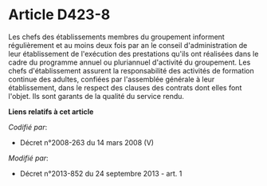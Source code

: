 # Article D423-8

Les chefs des établissements membres du groupement informent régulièrement et au moins deux fois par an le conseil
d'administration de leur établissement de l'exécution des prestations qu'ils ont réalisées dans le cadre du programme annuel
ou pluriannuel d'activité du groupement. Les chefs d'établissement assurent la responsabilité des activités de formation
continue des adultes, confiées par l'assemblée générale à leur établissement, dans le respect des clauses des contrats dont
elles font l'objet. Ils sont garants de la qualité du service rendu.

**Liens relatifs à cet article**

_Codifié par_:

  - Décret n°2008-263 du 14 mars 2008 (V)

_Modifié par_:

  - Décret n°2013-852 du 24 septembre 2013 - art. 1
